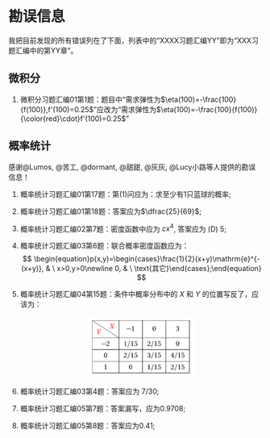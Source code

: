 # 勘误信息

我把目前发现的所有错误列在了下面，列表中的“XXXX习题汇编YY”即为“XXX习题汇编中的第YY章”。

## 微积分

1. 微积分习题汇编01第1题：题目中“需求弹性为$\eta(100)=-\frac{100}{f(100)},f'(100)=0.25$”应改为“需求弹性为$\eta(100)=-\frac{100}{f(100)}{\color{red}\cdot}f'(100)=0.25$”

## 概率统计

感谢@Lumos, @苦工, @dormant, @甜甜, @灰灰, @Lucy小路等人提供的勘误信息！ 

1. 概率统计习题汇编01第17题：第(1)问应为：求至少有$1$只蓝球的概率;

2. 概率统计习题汇编01第18题：答案应为$\dfrac{25}{69}$;

3. 概率统计习题汇编02第7题：密度函数中应为 $cx^4$, 答案应为 (D) $5$;

4. 概率统计习题汇编03第6题：联合概率密度函数应为：
   $$
   \begin{equation}p(x,y)=\begin{cases}\frac{1}{2}(x+y)\mathrm{e}^{-(x+y)}, & \ x>0,y>0\newline 0, & \ \text{其它}\end{cases};\end{equation}
   $$

5. 概率统计习题汇编04第15题：条件中概率分布中的 $X$ 和 $Y$ 的位置写反了，应该为：

   <center><img src="pic/err_gltj_chap4_15.png" height = "45%" width = "45%" ></center>

6. 概率统计习题汇编03第4题：答案应为 $7/30$;

7. 概率统计习题汇编05第7题：答案漏写，应为$0.9708$;

8. 概率统计习题汇编05第8题：答案应为$0.41$;

   

   



